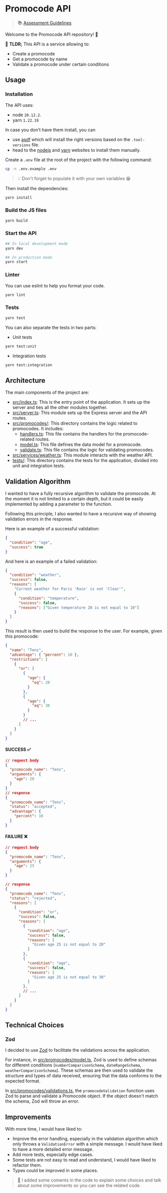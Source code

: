 # Promocode API

> 📚 [Assessment Guidelines](GUIDELINES.MD)

Welcome to the Promocode API repository! 👋

🔎 **TLDR;** This API is a service allowing to:

- Create a promocode
- Get a promocode by name
- Validate a promocode under certain conditions

## Usage

### Installation

The API uses:

- node `20.12.2`.
- yarn `1.22.19`

In case you don't have them install, you can

- use [asdf](https://asdf-vm.com/guide/getting-started.html#_2-download-asdf) which will install the right versions based on the `.tool-versions` file.
- head to the [nodejs](https://nodejs.org/en/download/) and [yarn](https://classic.yarnpkg.com/en/docs/install) websites to install them manually.

Create a `.env` file at the root of the project with the following command:

```bash
cp -n .env.example .env
```

> 💡 Don't forget to populate it with your own variables 😁

Then install the dependencies:

```bash
yarn install
```

### Build the JS files

```bash
yarn build
```

### Start the API

```bash
## In local development mode
yarn dev

## In production mode
yarn start
```

### Linter

You can use eslint to help you format your code.

```bash
yarn lint
```

### Tests

```bash
yarn test
```

You can also separate the tests in two parts:

- Unit tests

```bash
yarn test:unit
```

- Integration tests

```bash
yarn test:integration
```

## Architecture

The main components of the project are:

- [src/index.ts](./src/index.ts): This is the entry point of the application. It sets up the server and ties all the other modules together.
- [src/server.ts](./src/server.ts): This module sets up the Express server and the API routes.
- [src/promocodes/](./src/promocodes/): This directory contains the logic related to promocodes. It includes:
  - [handlers.ts](./src/promocodes/handlers.ts): This file contains the handlers for the promocode-related routes.
  - [model.ts](./src/promocodes/model.ts): This file defines the data model for a promocode.
  - [validate.ts](./src/promocodes/validate.ts): This file contains the logic for validating promocodes.
- [src/services/weather.ts](./src/services/weather.ts): This module interacts with the weather API.
- [tests/](./tests/): This directory contains the tests for the application, divided into unit and integration tests.

## Validation Algorithm

I wanted to have a fully recursive algorithm to validate the promocode.
At the moment it is not limited to a certain depth, but it could be easily implemented by adding a parameter to the function.

Following this principle, I also wanted to have a recursive way of showing validation errors in the response.

Here is an example of a successful validation:

```json
{
  "condition": "age",
  "success": true
}
```

And here is an example of a failed validation:

```json
{
  "condition": "weather",
  "success": false,
  "reasons": [
    "Current weather for Paris 'Rain' is not 'Clear'",
    {
      "condition": "temperature",
      "success": false,
      "reasons": ["Given temperature 20 is not equal to 10"]
    }
  ]
}
```

This result is then used to build the response to the user. For example, given this promocode:

```json
{
  "name": "Tens",
  "advantage": { "percent": 10 },
  "restrictions": [
    {
      "or": [
        {
          "age": {
            "eq": 20
          }
        },
        {
          "age": {
            "eq": 30
          }
        }
        // ...
      ]
    }
  ]
}
```

#### SUCCESS ✅

```json
// request body
{
  "promocode_name": "Tens",
  "arguments": {
    "age": 20
  }
}
// response
{
  "promocode_name": "Tens",
  "status": "accepted",
  "advantage": {
    "percent": 10
  }
}
```

#### FAILURE ❌

```json
// request body
{
  "promocode_name": "Tens",
  "arguments": {
    "age": 25
  }
}

// response
{
  "promocode_name": "Tens",
  "status": "rejected",
  "reasons": [
    {
      "condition": "or",
      "success": false,
      "reasons": [
        {
          "condition": "age",
          "success": false,
          "reasons": [
            "Given age 25 is not equal to 20"
          ]
        },
        {
          "condition": "age",
          "success": false,
          "reasons": [
            "Given age 25 is not equal to 30"
          ]
        },
        // ...
      ]
    }
  ]
}
```

## Technical Choices

### Zod

I decided to use [Zod](https://zod.dev/) to facilitate the validations across the application.

For instance, in [src/promocodes/model.ts](src/promocodes/model.ts), Zod is used to define schemas for different conditions (`numberComparisonSchema`, `dateRangeSchema`, `weatherComparisonSchema`). These schemas are then used to validate the structure and types of data received, ensuring that the data conforms to the expected format.

In [src/promocodes/validations.ts](src/promocodes/validations.ts), the `promocodeValidation` function uses Zod to parse and validate a Promocode object. If the object doesn't match the schema, Zod will throw an error.

## Improvements

With more time, I would have liked to:

- Improve the error handling, especially in the validation algorithm which only throws a `ValidationError` with a simple message. I would have liked to have a more detailed error message.
- Add more tests, especially edge cases.
- Some tests are not easy to read and understand, I would have liked to refactor them.
- Types could be improved in some places.

> 👀 I added some coments in the code to explain some choices and talk about some improvements so you can see the related code.
